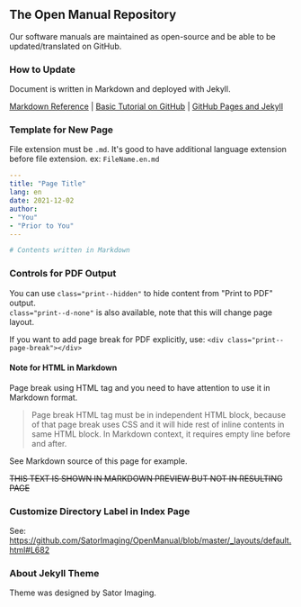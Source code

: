 ## The Open Manual Repository

Our software manuals are maintained as open-source and be able to be updated/translated on GitHub.



### How to Update

Document is written in Markdown and deployed with Jekyll.

[Markdown Reference](https://github.com/adam-p/markdown-here/wiki/Markdown-Cheatsheet)
|
[Basic Tutorial on GitHub](https://docs.github.com/en/get-started/quickstart/contributing-to-projects)
|
[GitHub Pages and Jekyll](https://docs.github.com/en/pages/setting-up-a-github-pages-site-with-jekyll/about-github-pages-and-jekyll)



### Template for New Page

File extension must be `.md`.
It's good to have additional language extension before file extension. ex: `FileName.en.md`

```yaml
---
title: "Page Title"
lang: en
date: 2021-12-02
author:
- "You"
- "Prior to You"
---

# Contents written in Markdown
```



### Controls for PDF Output

You can use `class="print--hidden"` to hide content from "Print to PDF" output.  
`class="print--d-none"` is also available, note that this will change page layout.

If you want to add page break for PDF explicitly, use: `<div class="print--page-break"></div>`

#### Note for HTML in Markdown

Page break using HTML tag and you need to have attention to use it in Markdown format.
> Page break HTML tag must be in independent HTML block, because of that page break uses CSS and it will hide rest of inline contents in same HTML block. In Markdown context, it requires empty line before and after.

See Markdown source of this page for example.
<div class="print--page-break"></div><strike>THIS TEXT IS SHOWN
IN MARKDOWN PREVIEW BUT NOT IN RESULTING PAGE</strike>



### Customize Directory Label in Index Page

See: https://github.com/SatorImaging/OpenManual/blob/master/_layouts/default.html#L682



### About Jekyll Theme

Theme was designed by Sator Imaging.
